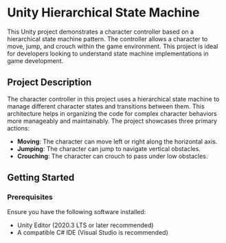 # Unity Hierarchical State Machine

This Unity project demonstrates a character controller based on a hierarchical state machine pattern. The controller allows a character to move, jump, and crouch within the game environment. This project is ideal for developers looking to understand state machine implementations in game development.

## Project Description

The character controller in this project uses a hierarchical state machine to manage different character states and transitions between them. This architecture helps in organizing the code for complex character behaviors more manageably and maintainably. The project showcases three primary actions:
- **Moving**: The character can move left or right along the horizontal axis.
- **Jumping**: The character can jump to navigate vertical obstacles.
- **Crouching**: The character can crouch to pass under low obstacles.

## Getting Started

### Prerequisites

Ensure you have the following software installed:
- Unity Editor (2020.3 LTS or later recommended)
- A compatible C# IDE (Visual Studio is recommended)
